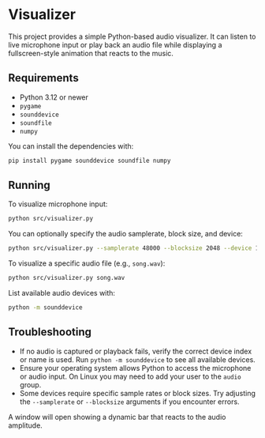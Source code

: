 # Visualizer

This project provides a simple Python-based audio visualizer. It can listen to live microphone input or play back an audio file while displaying a fullscreen-style animation that reacts to the music.

## Requirements
- Python 3.12 or newer
- `pygame`
- `sounddevice`
- `soundfile`
- `numpy`

You can install the dependencies with:

```bash
pip install pygame sounddevice soundfile numpy
```

## Running

To visualize microphone input:

```bash
python src/visualizer.py
```

You can optionally specify the audio samplerate, block size, and device:

```bash
python src/visualizer.py --samplerate 48000 --blocksize 2048 --device 1
```

To visualize a specific audio file (e.g., `song.wav`):

```bash
python src/visualizer.py song.wav
```

List available audio devices with:

```bash
python -m sounddevice
```

## Troubleshooting

- If no audio is captured or playback fails, verify the correct device index or
  name is used. Run `python -m sounddevice` to see all available devices.
- Ensure your operating system allows Python to access the microphone or audio
  input. On Linux you may need to add your user to the `audio` group.
- Some devices require specific sample rates or block sizes. Try adjusting the
  `--samplerate` or `--blocksize` arguments if you encounter errors.

A window will open showing a dynamic bar that reacts to the audio amplitude.
